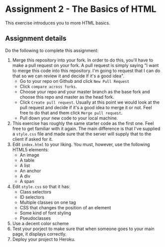 # Assignment 2 - The Basics of HTML 

This exercise introduces you to more HTML basics.

## Assignment details

Do the following to complete this assignment:

1. Merge this repository into your fork. In order to do this, you'll have to make a pull request on your fork. A pull request is simply saying "I want to merge this code into this repository. I'm going to request that I can do that so we can review it and decide if it's a good idea".
    * Go to your repo on Github and click `New Pull Request`
    * Click `compare across forks`.
    * Choose your repo and your master branch as the base fork and choose this repo and master as the head fork.
    * Click `Create pull request`. Usually at this point we would look at the pull request and decide if it's a good idea to merge it or not. Feel free to do that and them click `Merge pull request`.
    * Pull down your new code to your local machine.
2. This exercise has roughly the same starter code as the first one. Feel free to get familiar with it again. The main difference is that I've supplied a `style.css` file and made sure that the server will supply that to the client if asked for it.
3. Edit `index.html` to your liking. You must, however, use the following HTML5 elements:
    * An image
    * A table
    * A list
    * An anchor
    * A div
    * A span
4. Edit `style.css` so that it has:
    * Class selectors
    * ID selectors
    * Multiple classes on one tag
    * CSS that changes the position of an element
    * Some kind of font styling
    * Pseudoclasses
5. Use a decent color scheme
6. Test your porject to make sure that when someone goes to your main page, it displays correctly.
7. Deploy your project to Heroku.

